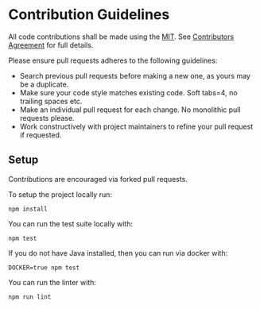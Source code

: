 # Contribution Guidelines

All code contributions shall be made using the [MIT](https://opensource.org/licenses/MIT).
See [Contributors Agreement](https://embedthis.com/developers/contributors.html) for full details.

Please ensure pull requests adheres to the following guidelines:

- Search previous pull requests before making a new one, as yours may be a duplicate.
- Make sure your code style matches existing code. Soft tabs=4, no trailing spaces etc.
- Make an individual pull request for each change. No monolithic pull requests please.
- Work constructively with project maintainers to refine your pull request if requested.

## Setup

Contributions are encouraged via forked pull requests.

To setup the project locally run:

```
npm install
```

You can run the test suite locally with:

```
npm test
```

If you do not have Java installed, then you can run via docker with:

```
DOCKER=true npm test
```

You can run the linter with:

```
npm run lint
```
